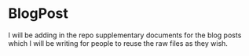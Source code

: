# BlogPost
I will be adding in the repo supplementary documents for the blog posts which I will be writing for people to reuse the raw files as they wish.
